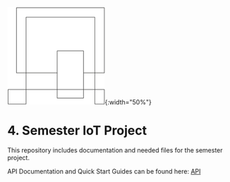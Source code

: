 ![VIA Logo](/docs/resources/logo.png){:width="50%"}

# 4. Semester IoT Project #
This repository includes documentation and needed files for the semester project.

API Documentation and Quick Start Guides can be found here: [API](https://ihavn.github.io/IoT_Semester_project/)

